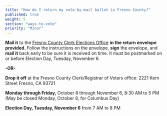 ```yaml
---
title: "How do I return my vote-by-mail ballot in Fresno County?"
published: true
weight: 5
section: "ways-to-vote"
priority: "Minor"
---
```

**Mail it** to the [Fresno County Clerk Elections Office](#section-election-office-contact) **in the return envelope provided.** Follow the instructions on the envelope, **sign** the envelope, and **mail it** back early to be sure it is received on time. It must be postmarked on or before Election Day, Tuesday, November 6.  

  **-OR-**  

**Drop it off** at the Fresno County Clerk/Registrar of Voters office: 2221 Kern Street Fresno, CA 93721   

**Monday through Friday,** October 8 through November 6, 8:30 AM to 5 PM (May be closed Monday, October 8, for Columbus Day)  

**Election Day, Tuesday, November 6** from 7 AM to 8 PM